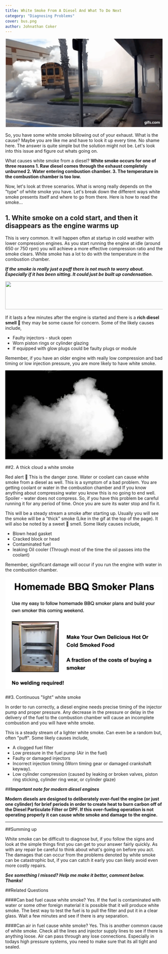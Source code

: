 ```yaml
---
title: White Smoke From A Diesel And What To Do Next
category: "Diagnosing Problems"
cover: bus.png
author: Johnathan Coker
---
```


![unsplash.com](./bus.png)

So, you have some white smoke billowing out of your exhaust. What is the cause? Maybe you are like me and have to look it up every time. No shame here. The answer is quite simple but the solution might not be. Let's look into this issue and figure out whats going on.

What causes white smoke from a diesel? **White smoke occurs for one of three reasons 1. Raw diesel comes through the exhaust completely unburned 2. Water entering combustion chamber. 3. The temperature in the combustion chamber is too low.**

Now, let's look at three scenarios. What is wrong really depends on the "type" of white smoke you have. Let's break down the different ways white smoke presents itself and where to go from there. Here is how to read the smoke...

## 1. White smoke on a cold start, and then it disappears as the engine warms up

This is very common. It will happen often at startup in cold weather with lower compression engines. As you start running the engine at idle (around 650 or 750 rpm) you will achieve a more effective compression ratio and the smoke clears. White smoke has a lot to do with the temperature in the combustion chamber.

**_If the smoke is really just a puff there is not much to worry about. Especially if it has been sitting. It could just be built up condensation._**

<a href="https://59a2f8s41cnx7tcefic9wdn508.hop.clickbank.net/"> <img 
src="http://www.furniturecraftplans.com/images/banner-728x90.gif" 
width="728" height="90"> </a>

If it lasts a few minutes after the engine is started and there is a **rich diesel smell 👃** they may be some cause for concern. Some of the likely causes include,

- Faulty injectors - stuck open
- Worn piston rings or cylinder glazing
- If equipped with glow plugs could be faulty plugs or module

Remember, if you have an older engine with really low compression and bad timing or low injection pressure, you are more likely to have white smoke.

![test](./2.jpg)

##2. A thick cloud a white smoke

Red alert 🚨 This is the danger zone. Water or coolant can cause white smoke from a diesel as well. This is a symptom of a bad problem. You are getting coolant or water in the combustion chamber and If you know anything about compressing water you know this is no going to end well. Spoiler - water does not compress. So, if you have this problem be careful running it for any period of time. Once you are sure its water stop and fix it.

This will be a steady stream a smoke after starting up. Usually you will see the smoke will be a "thick" smoke (Like in the gif at the top of the page). It will also be noted by a sweet 🍫 smell. Some likely causes include,

- Blown head gasket
- Cracked block or head
- Contaminated fuel
- leaking Oil cooler (Through most of the time the oil passes into the coolant)

Remember, significant damage will occur if you run the engine with water in the combustion chamber.

[![smoker](./smoker2.png)](https://836eego8vbiz3za30xmrqoer8d.hop.clickbank.net/)

##3. Continuous "light" white smoke

In order to run correctly, a diesel engine needs precise timing of the injector pump and proper pressure. Any decrease in the pressure or delay in the delivery of the fuel to the combustion chamber will cause an incomplete combustion and you will have white smoke.

This is a steady stream of a lighter white smoke. Can even be a random but, often "puff". Some likely causes include,

- A clogged fuel filter
- Low pressure in the fuel pump (Air in the fuel)
- Faulty or damaged injectors
- Incorrect injection timing (Worn timing gear or damaged crankshaft keyway).
- Low cylinder compression (caused by leaking or broken valves, piston ring sticking, cylinder ring wear, or cylinder glaze)

##**_Important note for modern diesel engines_**

**Modern diesels are designed to deliberately over-fuel the engine (or just one cylinder) for brief periods in order to create heat to burn carbon off of the Diesel Particulate Filter or DPF. If this over-fueling operation is not operating properly it can cause white smoke and damage to the engine.**

---

##Summing up

White smoke can be difficult to diagnose but, if you follow the signs and look at the simple things first you can get to your answer fairly quickly. As with any repair be careful to think about what's going on before you act. The damages that can occur from the problems denoted by white smoke can be catastrophic but, if you can catch it early you can likely avoid even more costly repairs.

**_See something I missed? Help me make it better, comment below. Thanks!_**

##Related Questions

####Can bad fuel cause white smoke?
Yes. If the fuel is contaminated with water or some other foreign material it is possible that it will produce white smoke. The best way to test the fuel is to pull the filter and put it in a clear glass. Wait a few minutes and see if there is any separation.

####Can air in fuel cause white smoke?
Yes. This is another common cause of white smoke. Check all the lines and injector supply lines to see if there is anything loose. Air can pass through any lose connections. Especially in todays high pressure systems, you need to make sure that its all tight and sealed.
